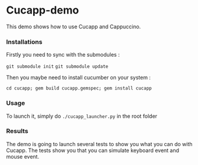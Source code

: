Cucapp-demo
===========

This demo shows how to use Cucapp and Cappuccino.

### Installations

Firstly you need to sync with the submodules :

`git submodule init`
`git submodule update`

Then you maybe need to install cucumber on your system :

`cd cucapp; gem build cucapp.gemspec; gem install cucapp`

### Usage

To launch it, simply do `./cucapp_launcher.py` in the root folder

### Results

The demo is going to launch several tests to show you what you can do with Cucapp.
The tests show you that you can simulate keyboard event and mouse event.